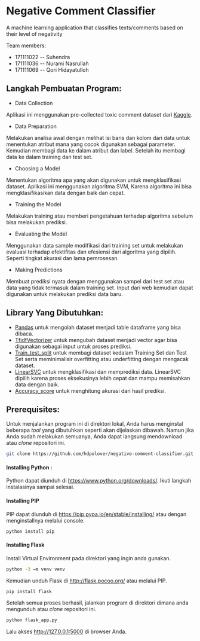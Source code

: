 # Negative Comment Classifier

A machine learning application that classifies texts/comments based on their level of negativity 

Team members:
- 171111022	-- Suhendra
- 171111036	-- Nurami Nasrullah
- 171111069	-- Qori Hidayatulloh

## Langkah Pembuatan Program:

*  Data Collection

Aplikasi ini menggunakan pre-collected toxic comment dataset dari [Kaggle](https://www.kaggle.com/nichaoku/toxic-comment-merge-train-and-test-with-label).

* Data Preparation

Melakukan analisa awal dengan melihat isi baris dan kolom dari data untuk menentukan atribut mana yang cocok digunakan sebagai parameter. Kemudian membagi data ke dalam atribut dan label. Setelah itu membagi data ke dalam training dan test set.

* Choosing a Model

Menentukan algoritma apa yang akan digunakan untuk mengklasifikasi dataset. Aplikasi ini menggunakan algoritma SVM, Karena algoritma ini bisa mengklasifikasikan data dengan baik dan cepat.

* Training the Model

Melakukan training atau memberi pengetahuan terhadap algoritma sebelum bisa melakukan prediksi.

* Evaluating the Model

Menggunakan data sample modifikasi dari training set untuk melakukan evaluasi terhadap efektifitas dan efesiensi dari algoritma yang dipilih. Seperti tingkat akurasi dan lama pemrosesan. 

* Making Predictions

Membuat prediksi nyata dengan menggunakan sampel dari test set atau data yang tidak termasuk dalam training set. Input dari web kemudian dapat digunakan untuk melakukan prediksi data baru.

## Library Yang Dibutuhkan:

* [Pandas](https://pandas.pydata.org/) untuk mengolah dataset menjadi table dataframe yang bisa dibaca.
* [TfidfVectorizer](https://scikit-learn.org/stable/modules/generated/sklearn.feature_extraction.text.TfidfVectorizer.html)   untuk mengubah dataset menjadi vector agar bisa digunakan sebagai input untuk proses prediksi.
* [Train_test_split](https://scikit-learn.org/stable/modules/generated/sklearn.model_selection.train_test_split.html) untuk membagi dataset kedalam Training Set dan Test Set serta meminimalisir overfitting atau underfitting dengan mengacak dataset.
* [LinearSVC](https://scikit-learn.org/stable/modules/generated/sklearn.svm.LinearSVC.html) untuk mengklasifikasi dan memprediksi data. LinearSVC dipilih karena proses eksekusinya lebih cepat dan mampu memisahkan data dengan baik. 
* [Accuracy_score](https://scikit-learn.org/stable/modules/generated/sklearn.metrics.accuracy_score.html) untuk menghitung akurasi dari hasil prediksi. 

## Prerequisites:

Untuk menjalankan program ini di direktori lokal, Anda harus menginstal beberapa _tool_ yang dibutuhkan seperti akan dijelaskan dibawah. Namun jika Anda sudah melakukan semuanya, Anda dapat langsung mendownload atau _clone_ repositori ini.

```bash
git clone https://github.com/hdpolover/negative-comment-classifier.git
```

#### Installing Python :

Python dapat diunduh di https://www.python.org/downloads/. Ikuti langkah instalasinya sampai selesai.

#### Installing PIP

PIP dapat diunduh di https://pip.pypa.io/en/stable/installing/ atau dengan menginstallnya melalui console.

```bash
python install pip 
```
#### Installing Flask

Install Virtual Environment pada direktori yang ingin anda gunakan.

```bash
python -3 –m venv venv 
```
Kemudian unduh Flask di http://flask.pocoo.org/ atau melalui PIP.

```bash
pip install flask
```



Setelah semua proses berhasil, jalankan program di direktori dimana anda mengunduh atau _clone_ repositori ini.

```python
python flask_app.py
```

Lalu akses http://127.0.0.1:5000 di browser Anda. 

